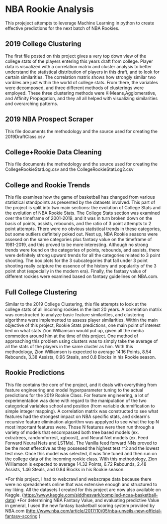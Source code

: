 # NBA Rookie Analysis
This projeject attempts to leverage Machine Learning in python to create effective predictions for the next batch of NBA Rookies.
## 2019 College Clustering
The first file posted on this project gives a very top down view of the college stats of the players entering this years draft from college. Player data is visualized with a correlation matrix and cluster analysis to better understand the statistical distribution of players in this draft, and to look for certain similarities. The correlation matrix shows how strongly similar two varibles are just within the world of college stats. From there, the variables were decomposed, and three different methods of clusterings were employed. These three clustering methods were K-Means,Agglomerative, and Affinity Propagation, and they all all helped with visualizing similarities and overarching patterns.
## 	2019 NBA Prospect Scraper
This file documents the methodology and the source used for creating the 2019DraftClass.csv
## College+Rookie Data Cleaning
This file documents the methodology and the source used for creating the CollegeRookieStatLog.csv and the CollegeRookieStatLog2.csv
## College and Rookie Trends
This file examines how the game of basketball has changed from various statistical standpoints as presented by the datasets involved. This part of the project is split into two main sections: the evolution of College Stats and the evolution of NBA Rookie Stats. The College Stats section was examined over the timeframe of 2001-2019, and it was in turn broken down on the basis of points, assists, rebounds, and the ratio of 3 point attempts to 2 point attempts. There were no obvious statistical trends in these categories, but some outliers definitely poked out. Next up, NBA Rookie seasons were assesed on the same categories plus fantasy value on the timeframe of 1981-2019, and this proved to be more interesting. Although no strong trends were found on the categories of points, rebounds, and assists, there were definitely strong upward trends for all the categories related to 3 point shooting. The box plots for the 3 subcategories that fall under 3 point shooting really catpture the essence of the history and popularity of the 3 point shot (especially in the modern era). Finally, the fastasy value of different rookies were examined based on fantasy guidelines on NBA.com.
## Full College Clustering
Similar to the 2019 College Clustering, this file attempts to look at the college stats of all incoming rookies in the last 20 years. A correlation matrix was constructed to analyze basic feature similarities, and clustering algorithms were implemented to assess player similarities. Within the main objective of this project, Rookie Stats predictions, one main point of interest lied on what stats Zion Williamson would put up, given all the media commotion around him at the time of this project. One method of approaching this problem using clusters was to simply take the average of all the stats of the players in the same cluster as him. With this methodology, Zion Williamson is expected to average 14.16 Points, 8.54 Rebounds, 3.38 Assists, 0.96 Steals, and 0.8 Blocks in his Rookie season.
## Rookie Predictions
This file contains the core of the project, and it deals with everything from feature engineering and model hyperparameter tuning to the actual predictions for the 2019 Rookie Class. For feature engineering, a lot of experimentation was done with regard to the manipulation of the two categorical variables school and position (from variable dummification to simple integer mapping). A correlation matrix was constructed to see what features had the strongest impact on NBA specific stats, and sklearn's recursive feature elimination algorithm was appplyed to see what the top N most important features were. Those N features were then run through a variety of models that encompassed both tree based models (ex. extratrees, randomforrest, xgboost), and Neural Net models (ex. Feed Forward Neural Nets and LSTMs). The Vanilla feed forward NNs proved to be the most efferctive as they possesed the highest test r^2 and the lowest test mse. Once this model was selected, it was fine tuned and then run on the college data of the incoming rookie class. With this methodology, Zion Williamson is expected to average 14.32 Points, 6.72 Rebounds, 2.48 Assists, 1.46 Steals, and 0.84 Blocks in his Rookie season.

*For this project, I had to webcrawl and webscrape data because there were no spreadsheets online that was extensive enough and structured to my liking. All the datasets I created for this project are now also available on Kaggle. (https://www.kaggle.com/siddhesvark/compiled-ncaa-basketball-data)
*For determining NBA Fantasy Value, and evaluating predictive Value in general, I used the new fantasy basketball scoring system provided by NBA.com (http://www.nba.com/article/2017/10/05/nba-unveils-new-official-fantasy-scoring )
